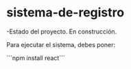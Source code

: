 <h1> sistema-de-registro</h1>

-Estado del proyecto. En construcción.

Para ejecutar el sistema, debes poner:

´´´npm install react´´´
